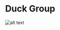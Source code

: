# Duck Group
![alt text](https://discordapp.com/api/guilds/177014532705615872/widget.png?style=banner2)
